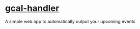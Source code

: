 # [gcal-handler](https://simonsocolow.com/gcal-handler/)
A simple web app to automatically output your upcoming events

